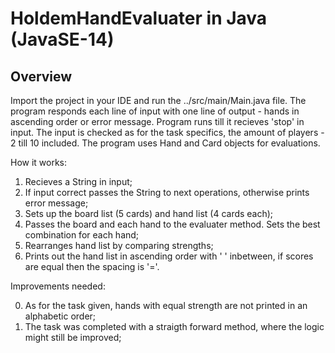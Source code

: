 # HoldemHandEvaluater in Java (JavaSE-14)

Overview
--------
Import the project in your IDE and run the ../src/main/Main.java file. The program responds each line of input with one line of output - hands in ascending order or error message. Program runs till it recieves 'stop' in input. The input is checked as for the task specifics, the amount of players - 2 till 10 included.
The program uses Hand and Card objects for evaluations.

How it works:

1) Recieves a String in input;
2) If input correct passes the String to next operations, otherwise prints error message;
3) Sets up the board list (5 cards) and hand list (4 cards each);
4) Passes the board and each hand to the evaluater method. Sets the best combination for each hand;
5) Rearranges hand list by comparing strengths;
6) Prints out the hand list in ascending order with ' ' inbetween, if scores are equal then the spacing is '='.


Improvements needed:

0) As for the task given, hands with equal strength are not printed in an alphabetic order;
1) The task was completed with a straigth forward method, where the logic might still be improved;
